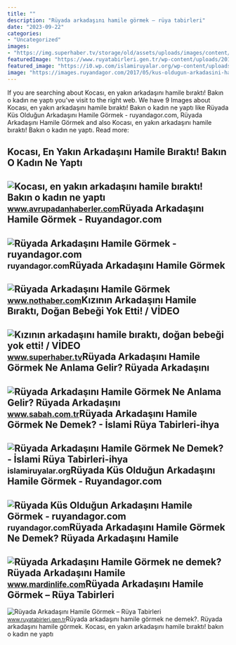 ```yaml
---
title: ""
description: "Rüyada arkadaşını hamile görmek – rüya tabirleri"
date: "2023-09-22"
categories:
- "Uncategorized"
images:
- "https://img.superhaber.tv/storage/old/assets/uploads/images/content/2018/03/30/content_kizinin-arkadasini-hamile-birakti-dogan-bebegi-yok-etti-video_rZ46GT354hKvLYY.png"
featuredImage: "https://www.ruyatabirleri.gen.tr/wp-content/uploads/2016/12/ruyada-arkadasini-hamile-gormek.jpeg"
featured_image: "https://i0.wp.com/islamiruyalar.org/wp-content/uploads/2017/07/Ruyada-Arkadasini-Hamile-Gormek.webp"
image: "https://images.ruyandagor.com/2017/05/kus-oldugun-arkadasini-hamile-gormek-0954.jpg"
---
```


If you are searching about Kocası, en yakın arkadaşını hamile bıraktı! Bakın o kadın ne yaptı you've visit to the right web. We have 9 Images about Kocası, en yakın arkadaşını hamile bıraktı! Bakın o kadın ne yaptı like Rüyada Küs Olduğun Arkadaşını Hamile Görmek - ruyandagor.com, Rüyada Arkadaşını Hamile Görmek and also Kocası, en yakın arkadaşını hamile bıraktı! Bakın o kadın ne yaptı. Read more:

Kocası, En Yakın Arkadaşını Hamile Bıraktı! Bakın O Kadın Ne Yaptı
------------------------------------------------------------------

 ![Kocası, en yakın arkadaşını hamile bıraktı! Bakın o kadın ne yaptı](https://www.avrupadanhaberler.com/images/haberler/2021/11/kocasi-en-yakin-arkadasini-hamile-birakti-bakin-o-kadin-ne-yapti.jpg) <small>www.avrupadanhaberler.com</small>Rüyada Arkadaşını Hamile Görmek - Ruyandagor.com
------------------------------------------------

 ![Rüyada Arkadaşını Hamile Görmek - ruyandagor.com](https://images.ruyandagor.com/2017/04/arkadasini-hamile-gormek-2000.jpg) <small>ruyandagor.com</small>Rüyada Arkadaşını Hamile Görmek
-------------------------------

 ![Rüyada Arkadaşını Hamile Görmek](https://i.nothaber.com/storage/files/images/2021/11/17/ruyada-arkadasini-hamile-gormek-6194ddf2f314e.jpg) <small>www.nothaber.com</small>Kızının Arkadaşını Hamile Bıraktı, Doğan Bebeği Yok Etti! / VİDEO
-----------------------------------------------------------------

 ![Kızının arkadaşını hamile bıraktı, doğan bebeği yok etti! / VİDEO](https://img.superhaber.tv/storage/old/assets/uploads/images/content/2018/03/30/content_kizinin-arkadasini-hamile-birakti-dogan-bebegi-yok-etti-video_rZ46GT354hKvLYY.png) <small>www.superhaber.tv</small>Rüyada Arkadaşını Hamile Görmek Ne Anlama Gelir? Rüyada Arkadaşını
------------------------------------------------------------------

 ![Rüyada Arkadaşını Hamile Görmek Ne Anlama Gelir? Rüyada Arkadaşını](https://iasbh.tmgrup.com.tr/48f080/752/395/0/0/724/380?u=https://isbh.tmgrup.com.tr/sbh/2021/09/23/ruyada-arkadasini-hamile-gormek-ne-anlama-gelir-ruyada-tanidik-birini-hamile-gormek-ne-demek-1632379693840.jpg) <small>www.sabah.com.tr</small>Rüyada Arkadaşını Hamile Görmek Ne Demek? - İslami Rüya Tabirleri-ihya
----------------------------------------------------------------------

 ![Rüyada Arkadaşını Hamile Görmek Ne Demek? - İslami Rüya Tabirleri-ihya](https://i0.wp.com/islamiruyalar.org/wp-content/uploads/2017/07/Ruyada-Arkadasini-Hamile-Gormek.webp) <small>islamiruyalar.org</small>Rüyada Küs Olduğun Arkadaşını Hamile Görmek - Ruyandagor.com
------------------------------------------------------------

 ![Rüyada Küs Olduğun Arkadaşını Hamile Görmek - ruyandagor.com](https://images.ruyandagor.com/2017/05/kus-oldugun-arkadasini-hamile-gormek-0954.jpg) <small>ruyandagor.com</small>Rüyada Arkadaşını Hamile Görmek Ne Demek? Rüyada Arkadaşını Hamile
------------------------------------------------------------------

 ![Rüyada Arkadaşını Hamile Görmek ne demek? Rüyada Arkadaşını Hamile](https://www.mardinlife.com/uploads/2021/09/ruyada-arkadasini-hamile-gormek-ne-anlama-gelir-ruyada-arkadasini-hamile-gormek-ne-demek-68560.jpg?234234.234234) <small>www.mardinlife.com</small>Rüyada Arkadaşını Hamile Görmek – Rüya Tabirleri
------------------------------------------------

 ![Rüyada Arkadaşını Hamile Görmek – Rüya Tabirleri](https://www.ruyatabirleri.gen.tr/wp-content/uploads/2016/12/ruyada-arkadasini-hamile-gormek.jpeg) <small>www.ruyatabirleri.gen.tr</small>Rüyada arkadaşını hamile görmek ne demek?. Rüyada arkadaşını hamile görmek. Kocası, en yakın arkadaşını hamile bıraktı! bakın o kadın ne yaptı
